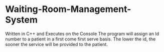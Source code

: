 # Waiting-Room-Management-System
Written in C++ and Executes on the Console
The program will assign an Id number to a patient in a first come first serve basis. 
The lower the id, the sooner the service will be provided to the patient.
